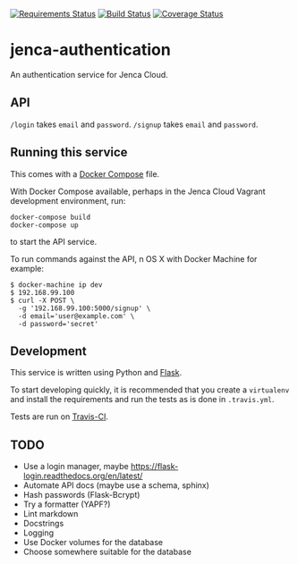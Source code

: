 [![Requirements Status](https://requires.io/github/jenca-cloud/jenca-authentication/requirements.svg?branch=master)](https://requires.io/github/jenca-cloud/jenca-authentication/requirements/?branch=master) [![Build Status](https://travis-ci.org/jenca-cloud/jenca-authentication.svg?branch=master)](https://travis-ci.org/jenca-cloud/jenca-authentication) [![Coverage Status](https://coveralls.io/repos/jenca-cloud/jenca-authentication/badge.svg?branch=master&service=github)](https://coveralls.io/github/jenca-cloud/jenca-authentication?branch=master)

# jenca-authentication

An authentication service for Jenca Cloud.

## API

`/login` takes `email` and `password`.
`/signup` takes `email` and `password`.

## Running this service

This comes with a [Docker Compose](https://docs.docker.com/compose/) file. 

With Docker Compose available, perhaps in the Jenca Cloud Vagrant development environment, run:

```
docker-compose build
docker-compose up
```

to start the API service.

To run commands against the API, n OS X with Docker Machine for example:

```
$ docker-machine ip dev
$ 192.168.99.100
$ curl -X POST \
  -g '192.168.99.100:5000/signup' \
  -d email='user@example.com' \
  -d password='secret'
```

## Development

This service is written using Python and [Flask](http://flask.pocoo.org).

To start developing quickly, it is recommended that you create a `virtualenv` and install the requirements and run the tests as is done in `.travis.yml`.

Tests are run on [Travis-CI](https://travis-ci.org/jenca-cloud/jenca-authentication).

## TODO

* Use a login manager, maybe https://flask-login.readthedocs.org/en/latest/
* Automate API docs (maybe use a schema, sphinx)
* Hash passwords (Flask-Bcrypt)
* Try a formatter (YAPF?)
* Lint markdown
* Docstrings
* Logging
* Use Docker volumes for the database
* Choose somewhere suitable for the database

